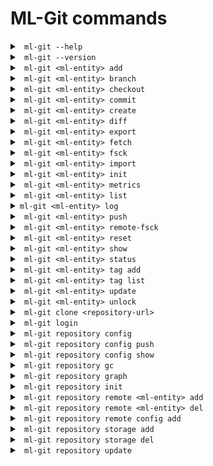 # ML-Git commands #

<details markdown="1">
<summary><code> ml-git --help </code></summary>
<br>

```
Usage: ml-git [OPTIONS] COMMAND [ARGS]...

Options:
  --version  Show the version and exit.

Commands:
  clone       Clone an ml-git repository ML_GIT_REPOSITORY_URL
  datasets    Management of datasets within this ml-git repository.
  labels      Management of labels sets within this ml-git repository.
  models      Management of models within this ml-git repository.
  repository  Management of this ml-git repository.
```

Example:
```
ml-git --help
```

</details>

<details markdown="1">
<summary><code> ml-git --version </code></summary>

Displays the installed version of ML-Git.

</details>

<details markdown="1">
<summary><code> ml-git &lt;ml-entity&gt; add </code></summary>
<br>

```
Usage: ml-git datasets add [OPTIONS] ML_ENTITY_NAME [FILE_PATH]...

  Add datasets change set ML_ENTITY_NAME to the local ml-git staging area.

Options:
  --bumpversion                   Increment the version number when adding
                                  more files.
  --fsck                          Run fsck after command execution.
  --metric <TEXT FLOAT>...        Metric key and value.
  --metrics-file                  Metrics file path.
  --wizard                        Enable the wizard to request information
                                  when needed.
  --verbose                       Debug mode
```

Dataset example:
```
ml-git datasets add dataset-ex --bumpversion
```

ml-git expects datasets to be managed under _dataset_ directory.
\<ml-entity-name\> is also expected to be a repository under the tree structure and ml-git will search for it in the tree.
Under that repository, it is also expected to have a \<ml-entity-name\>.spec file, defining the ML entity to be added.
Optionally, one can add a README.md which will describe the dataset and be what will be shown in the github repository for that specific dataset.

Internally, the _ml-git add_ will add all the files under the \<ml-entity\> directory into the ml-git index / staging area.

Model example:
```
ml-git models add model-ex --metrics-file='/path/to/your/file.csv'
```

ml-git allows you to enter a metrics file or the metrics themselves on the command line when adding a model.

</details>

<details markdown="1">
<summary><code> ml-git &lt;ml-entity&gt; branch </code></summary>
<br>

```
Usage: ml-git datasets branch [OPTIONS] ML_ENTITY_NAME

  This command allows to check which tag is checked out in the ml-git
  workspace.

Options:
  --verbose  Debug mode
```

Example:
```
ml-git datasets branch imagenet8
```
Output:
```
('vision-computing__images__imagenet8__1', '48ba1e994a1e39e1b508bff4a3302a5c1bb9063e')
```

That information is equal to the HEAD reference from a git concept. ml-git keeps that information on a per \<ml-entity-name\> basis. which enables independent checkout of each of these \<ml-entity-name\>.

The output is a tuple:
1) the tag auto-generated by ml-git based on the \<ml-entity-name\>.spec (composite with categories, \<ml-entity-name\>, version)
2) the sha of the git commit of that \<ml-entity\> version
Both are the same representation. One is human-readable and is also used internally by ml-git to find out the path to the referenced \<ml-entity-name\>.

</details>

<details markdown="1">
<summary><code> ml-git &lt;ml-entity&gt; checkout </code></summary>
<br>

```
Usage: ml-git models checkout [OPTIONS] ML_ENTITY_TAG|ML_ENTITY

  Checkout the ML_ENTITY_TAG|ML_ENTITY of a model set into user workspace.

Options:
  -l, --with-labels     The checkout associated labels  in user workspace as
                        well.
  -d, --with-dataset    The checkout associated dataset in user workspace as
                        well.
  --retry INTEGER       Number of retries to download the files from the
                        storage [default: 2].
  --force               Force checkout command to delete untracked/uncommitted
                        files from local repository.
  --bare                Ability to add/commit/push without having the ml-
                        entity checked out.
  --version INTEGER     Number of artifact version to be downloaded [default:
                        latest].
  --fail-limit INTEGER  Number of failures before aborting the command
                        [default: no limit].
  --full                Show all contents for each directory.
  --wizard              Enable the wizard to request information when needed.
  --verbose             Debug mode

```

Examples:
```
ml-git datasets checkout computer-vision__images__faces__fddb__1
```
or you can use the name of the entity directly and download the latest available tag
```
ml-git datasets checkout fddb
```


Note:

```--d:``` It can only be used in checkout of labels and models to get the entities that are associated with the entity.

```--l:``` It can only be used in checkout of models to get the label entity that are associated with the entity.

```--sample-type, --sampling, --seed:``` These options are available only for dataset. If you use this option ml-git will not allow you to make changes to the entity and create a new tag.

</details>

<details markdown="1">
<summary><code> ml-git &lt;ml-entity&gt; commit </code></summary>
<br>

```
Usage: ml-git models commit [OPTIONS] ML_ENTITY_NAME

  Commit model change set of ML_ENTITY_NAME locally to this ml-git
  repository.

Options:
  --dataset TEXT                  Link dataset entity name to this model set
                                  version.
  --labels TEXT                   Link labels entity name to this model set
                                  version.
  --version INTEGER RANGE         Set the version number of the artifact. This 
                                  number must be in the range 0 to 999999999.
  -m, --message TEXT              Use the provided <msg> as the commit
                                  message.
  --fsck                          Run fsck after command execution.
  --wizard                        Enable the wizard to request information when
                                  needed.
  --verbose                       Debug mode
```

Example:
```
ml-git models commit model-ex --dataset=dataset-ex
```

This command commits the index / staging area to the local repository. It is a 2-step operation in which 1) the actual data (blobs) is copied to the local repository, 2) committing the metadata to the git repository managing the metadata.
Internally, ml-git keeps track of files that have been added to the data storage and is storing that information to the metadata management layer to be able to restore any version of each \<ml-entity-name\>.

Another important feature of ml-git is the ability to keep track of the relationship between the ML entities. So when committing a label set, one can (should) provide the option ```--dataset=<dataset-name>```.
Internally, ml-git will inspect the HEAD / ref of the specified \<dataset-name\> checked out in the ml-git repository and will add that information to the specificatino file that is committed to the metadata repository.
With that relationship kept into the metadata repository, it is now possible for anyone to checkout exactly the same versions of labels and dataset.

Same for ML model, one can specify which dataset and label set that have been used to generate that model through ```--dataset=<dataset-name>``` and ```--labels=<labels-name>```

</details>

<details markdown="1">
<summary><code> ml-git &lt;ml-entity&gt; create </code></summary>
<br>

```
Usage: ml-git datasets create [OPTIONS] ARTIFACT_NAME

  This command will create the workspace structure with data and spec file
  for an entity and set the git and storage configurations. [This command 
  has a wizard that will request the necessary information if it is not 
  informed]

Options:
  --categories TEXT               Artifact's categories names. The categories
                                  names must be separated by comma. 
                                  E.g: "category1,category2,category3". [required]
  --mutability [strict|flexible|mutable]
                                  Mutability type.  [required]
  --storage-type [s3h|azureblobh|gdriveh|sftph]
                                  Data storage type [default: s3h].
  --version INTEGER RANGE         Set the version number of the artifact. This
                                  number must be in the range 0 to 999999999.
  --import TEXT                   Path to be imported to the project. NOTE:
                                  Mutually exclusive with argument:
                                  import_url, credentials_path.
  --wizard-config                 If specified, ask interactive questions at
                                  console for git & storage configurations.
                                  [DEPRECATED: This option should no longer be
                                  used.]
  --bucket-name TEXT              Bucket name
  --import-url TEXT               Import data from a google drive url. NOTE:
                                  Mutually exclusive with argument: import.
  --credentials-path TEXT         Directory of credentials.json. NOTE: This
                                  option is required if --import-url is used.
  --unzip                         Unzip imported zipped files. Only available
                                  if --import-url is used.
  --entity-dir TEXT               The relative path where the entity will be
                                  created inside the ml entity directory.
  --wizard                        Enable the wizard to request information
                                  when needed.
  --verbose                       Debug mode
```

Examples:
 - To create an entity with s3 as storage and importing files from a path of your computer:
```
ml-git datasets create imagenet8 --storage-type=s3h --categories="computer-vision, images" --version=0 --import='/path/to/dataset' --mutability=strict
```

- To create an entity with s3 as storage and importing files from a google drive URL:
```
ml-git datasets create imagenet8 --storage-type=s3h --categories=computer-vision,images --import-url='gdrive.url' --credentials-path='/path/to/gdrive/credentials' --mutability=strict --unzip
```

</details>

<details markdown="1">
<summary><code> ml-git &lt;ml-entity&gt; diff </code></summary>
<br>

```
Usage: ml-git datasets diff [OPTIONS] ML_ENTITY_NAME FIRST_TAG SECOND_TAG
                            
  Print the difference between two entity tag versions. The command will
  show added, updated and deleted files.

Options:
  --full     Show all contents for each directory.
  --verbose  Debug mode
```

Examples:
 - To check the difference between entity tag versions:
```
ml-git datasets diff dataset-ex computer-vision__images__dataset-ex__1 computer-vision__images__dataset-ex__4
```
Output:
```
Added files:
    data/   ->      4 FILES
    tabular.csv
Updated files:
    data/dataset_test.csv
Deleted files:
    data/dataset_old.csv
```

- To check the difference between entity tag versions showing all contents for each directory:
```
ml-git datasets diff --full dataset-ex computer-vision__images__dataset-ex__1 computer-vision__images__dataset-ex__4
```
Output:
```
Added files:
    data/dataset_1.csv
    data/dataset_2.csv
    data/dataset_3.csv
    data/dataset_4.csv
    tabular.csv
Updated files:
    data/dataset_test.csv
Deleted files:
    data/dataset_old.csv
```

</details>

<details markdown="1">
<summary><code> ml-git &lt;ml-entity&gt; export </code></summary>
<br>

```
Usage: ml-git datasets export [OPTIONS] ML_ENTITY_TAG BUCKET_NAME

  This command allows you to export files from one storage (S3|MinIO) to
  another (S3|MinIO).

Options:
  --credentials TEXT  Profile of AWS credentials [default: default].
  --endpoint TEXT     Endpoint where you want to export
  --region TEXT       AWS region name [default: us-east-1].
  --retry INTEGER     Number of retries to upload or download the files from
                      the storage [default: 2].
  --verbose           Debug mode
```

Example:
```
ml-git datasets export computer-vision__images__faces__fddb__1 minio
```

</details>

<details markdown="1">
<summary><code> ml-git &lt;ml-entity&gt; fetch </code></summary>
<br>

```
Usage: ml-git datasets fetch [OPTIONS] ML_ENTITY_TAG

  Allows you to download just the metadata files of an entity.

Options:
  --sample-type [group|range|random]
  --sampling TEXT                 The group: <amount>:<group> The group sample
                                  option consists of amount and group used to
                                  download a sample.
                                  range: <start:stop:step>
                                  The range sample option consists of start,
                                  stop and step used to download a sample. The
                                  start parameter can be equal or greater than
                                  zero.The stop parameter can be 'all', -1 or
                                  any integer above zero.
                                  random:
                                  <amount:frequency> The random sample option
                                  consists of amount and frequency used to
                                  download a sample.
  --seed TEXT                     Seed to be used in random-based samplers.
  --retry INTEGER                 Number of retries to download the files from
                                  the storage [default: 2].
  --verbose                       Debug mode
```

Example:
```
ml-git datasets fetch computer-vision__images__faces__fddb__1
```

</details>

<details markdown="1">
<summary><code> ml-git &lt;ml-entity&gt; fsck </code></summary>
<br>

```
Usage: ml-git datasets fsck [OPTIONS]

Options:
  --full     Show the list of corrupted files.
  --verbose  Debug mode
```

Example:
```
ml-git datasets fsck
```

This command will walk through the internal ml-git directories (index & local repository) and will check the integrity of all blobs under its management.
It will return the list of blobs that are corrupted if the user passes the --full option.

Note: 

```
in the future, fsck should be able to fix some errors of detected corruption.
```

</details>

<details markdown="1">
<summary><code> ml-git &lt;ml-entity&gt; import </code></summary>
<br>

```
Usage: ml-git datasets import [OPTIONS] BUCKET_NAME ENTITY_DIR

  This command allows you to download a file or directory from the S3 or
  Gdrive to ENTITY_DIR.

Options:
  --credentials TEXT  Profile of AWS credentials [default: default].
  --region TEXT       AWS region name [default: us-east-1].
  --retry INTEGER     Number of retries to download the files from the storage
                      [default: 2].
  --path TEXT         Bucket folder path.
  --object TEXT       Filename in bucket.
  --storage-type [s3|gdrive]
                      Data storage type [default: s3h].
  --endpoint-url      Storage endpoint url.
  --help              Show this message and exit.
```

Example:
```
ml-git datasets import bucket-name dataset/computer-vision/imagenet8/data
```
For google drive storage:
```
ml-git datasets import gdrive-folder --storage-type=gdrive --object=file_to_download --credentials=credentials-path dataset/
```

</details>

<details markdown="1">
<summary><code> ml-git &lt;ml-entity&gt; init </code></summary>
<br>

```
Usage: ml-git datasets init [OPTIONS]

  Init a ml-git datasets repository.

Options:
  --verbose  Debug mode
```

Example:
```
ml-git datasets init
```

This command is mandatory to be executed just after the addition of a remote metadata repository (_ml-git \<ml-entity\> remote add_).
It initializes the metadata by pulling all metadata to the local repository.

</details>

<details markdown="1">
<summary><code> ml-git &lt;ml-entity&gt; metrics </code></summary>
<br>

```
Usage: ml-git models metrics [OPTIONS] ML_ENTITY_NAME

  Shows metrics information for each tag of the entity.

Options:
  --export-path TEXT        Set the path to export metrics to a file. NOTE:
                            This option is required if --export-type is used.
  --export-type [csv|json]  Choose the format of the file that will be
                            generated with the metrics [default: json].
  --verbose                 Debug mode
```

Example:
```
ml-git models metrics model-ex
```

Note:
```
This command is only available for model entities.
```

</details>

<details markdown="1">
<summary><code> ml-git &lt;ml-entity&gt; list </code></summary>
<br>

```
Usage: ml-git datasets list [OPTIONS]

  List datasets managed under this ml-git repository.

Options:
  --verbose  Debug mode
```

Example:
```
ml-git datasets list
```
Output:
```
ML dataset
|-- computer-vision
|   |-- images
|   |   |-- dataset-ex-minio
|   |   |-- imagenet8
|   |   |-- dataset-ex
```

</details>


<details markdown="1">
<summary><code>ml-git &lt;ml-entity&gt; log </code></summary>
<br>

```
Usage: ml-git datasets log [OPTIONS] ML_ENTITY_NAME

  This command shows ml-entity-name's commit information like author, date,
  commit message.

Options:
  --stat      Show amount of files and size of an ml-entity.
  --fullstat  Show added and deleted files.
  --verbose   Debug mode
```

Example:
```
ml-git datasets log dataset-ex
```

</details>



<details markdown="1">
<summary><code> ml-git &lt;ml-entity&gt; push </code></summary>
<br>

```
Usage: ml-git datasets push [OPTIONS] ML_ENTITY_NAME

  Push local commits from ML_ENTITY_NAME to remote ml-git repository &
  storage.

Options:
  --retry INTEGER       Number of retries to download the files from the
                        storage [default: 2].
  --clearonfail         Remove the files from the storage in case of failure
                        during the push operation.
  --fail-limit INTEGER  Number of failures before aborting the command
                        [default: no limit].
  --verbose             Debug mode
```

Example:
```
ml-git datasets push dataset-ex
```

This command will perform a 2-step operations:
1. push all blobs to the configured data storage.
2. push all metadata related to the commits to the remote metadata repository.

</details>

<details markdown="1">
<summary><code> ml-git &lt;ml-entity&gt; remote-fsck </code></summary>
<br>

```
Usage: ml-git datasets remote-fsck [OPTIONS] ML_ENTITY_NAME
  This command will check and repair the remote, by default it will 
  only repair by uploading lacking chunks/blobs. Options bring more 
  specialized repairs.

Options:
  --thorough       Try to download the IPLD if it is not present in the local
                   repository to verify the existence of all contained IPLD
                   links associated.
  --paranoid       Adds an additional step that will download all IPLD and its
                   associated IPLD links to verify the content by computing
                   the multihash of all these.
  --retry INTEGER  Number of retries to download the files from the storage
                   [default: 2].
  --full           Show the list of fixed and unfixed blobs and IPLDs.
  --wizard         Enable the wizard to request information when needed.
  --verbose        Debug mode
```

Example:
```
ml-git datasets remote-fsck dataset-ex
```

This ml-git command will basically try to:

* Detects any chunk/blob lacking in a remote storage for a specific ML artefact version
* Repair - if possible - by uploading lacking chunks/blobs
* In paranoid mode, verifies the content of all the blobs

</details>

<details markdown="1">
<summary><code> ml-git &lt;ml-entity&gt; reset </code></summary>
<br>

```
Usage: ml-git datasets reset [OPTIONS] ML_ENTITY_NAME

  Reset ml-git state(s) of an ML_ENTITY_NAME

Options:
  --hard                     Remove untracked files from workspace, files to
                             be committed from staging area as well as
                             committed files upto <reference>.
  --mixed                    Revert the committed files and the staged files
                             to 'Untracked Files'. This is the default action.
  --soft                     Revert the committed files to 'Changes to be
                             committed'.
  --reference [head|head~1]  head:Will keep the metadata in the current
                             commit.
                             head~1:Will move the metadata to the last
                             commit.
  --verbose                  Debug mode
```

Examples:

```
ml-git datasets reset dataset-ex --hard
```

* Undo the committed changes.
* Undo the added/tracked files.
* Reset the workspace to fit with the current HEAD state.

```
ml-git datasets reset dataset-ex --mixed
```
if HEAD:
* nothing happens.
else:
* Undo the committed changes.
* Undo the added/tracked files.

```
ml-git datasets reset dataset-ex --soft
```
if HEAD:
* nothing happens.
else:
* Undo the committed changes.

</details>

<details markdown="1">
<summary><code> ml-git &lt;ml-entity&gt; show </code></summary>
<br>

```
Usage: ml-git datasets show [OPTIONS] ML_ENTITY_NAME

  Print the specification file of the entity.

Options:
  --verbose  Debug mode
```

Example:
```
ml-git datasets show dataset-ex
```
Output:
```
-- dataset : imagenet8 --
categories:
- vision-computing
- images
manifest:
  files: MANIFEST.yaml
  storage: s3h://mlgit-datasets
name: imagenet8
version: 1
```

</details>

<details markdown="1">
<summary><code> ml-git &lt;ml-entity&gt; status </code></summary>
<br>

```
Usage: ml-git datasets status [OPTIONS] ML_ENTITY_NAME [STATUS_DIRECTORY]

  Print the files that are tracked or not and the ones that are in the
  index/staging area.

Options:
  --full     Show all contents for each directory.
  --verbose  Debug mode
```

Example:
```
ml-git datasets status dataset-ex
```

</details>

<details markdown="1">
<summary><code> ml-git &lt;ml-entity&gt; tag add</code></summary>
<br>

```
Usage: ml-git datasets tag add [OPTIONS] ML_ENTITY_NAME TAG

  Use this command to associate a tag to a commit.

Options:
  --verbose  Debug mode
```

Example:
```
ml-git datasets tag add dataset-ex my_tag
```

</details>

<details markdown="1">
<summary><code> ml-git &lt;ml-entity&gt; tag list </code></summary>
<br>

```
Usage: ml-git datasets tag list [OPTIONS] ML_ENTITY_NAME

  List tags of ML_ENTITY_NAME from this ml-git repository.

Options:
  --verbose  Debug mode
```

Example:
```
ml-git datasets tag list dataset-ex
```

</details>

<details markdown="1">
<summary><code> ml-git &lt;ml-entity&gt; update </code></summary>
<br>

```
Usage: ml-git datasets update [OPTIONS]

  This command will update the metadata repository.

Options:
  --verbose  Debug mode
```

Example:
```
ml-git datasets update
```

This command enables one to have the visibility of what has been shared since the last update (new ML entity, new versions).
</details>

<details markdown="1">
<summary><code> ml-git &lt;ml-entity&gt; unlock </code></summary>
<br>

```
Usage: ml-git datasets unlock [OPTIONS] ML_ENTITY_NAME FILE

  This command add read and write permissions to file or directory. Note:
  You should only use this command for the flexible mutability option.

Options:
  --verbose  Debug mode
```

Example:
```
ml-git datasets unlock dataset-ex data/file1.txt
```

Note:

```
You should only use this command for the flexible mutability option.
```
 
</details>


<details markdown="1">
<summary><code> ml-git clone &lt;repository-url&gt; </code></summary>
<br>

```
Usage: ml-git clone [OPTIONS] REPOSITORY_URL [DIRECTORY]

  Clone an ml-git repository ML_GIT_REPOSITORY_URL

Options:
  --untracked  Does not preserve git repository tracking.
  --verbose    Debug mode
```

Example:
```
ml-git clone https://git@github.com/mlgit-repository
```

</details>

<details markdown="1">
<summary><code> ml-git login </code></summary>
<br>

```
Usage: ml-git login [OPTIONS]

  login command generates new Aws credential.

Options:
  --credentials TEXT  profile name for store credentials [default: default].
  --insecure          use this option when operating in a insecure location.
                      This option prevents storage of a cookie in the folder.
                      Never execute this program without --insecure option in
                      a compute device you do not trust.
  --rolearn TEXT      directly STS to this AWS Role ARN instead of the
                      selecting the option during runtime.
  --help              Show this message and exit.

```

Example:
```
ml-git login
```

</details>

<details markdown="1">
<summary><code> ml-git repository config </code></summary>
<br>

```
Usage: ml-git repository config [OPTIONS] COMMAND [ARGS]...

  Management of the ML-Git config file.

Options:
  --set-wizard [enabled|disabled] Enable or disable the wizard for all
                                  supported commands.
  --help                          Show this message and exit.

Commands:
  push  Create a new version of the ML-Git configuration file.
  show  Configuration of this ML-Git repository

```

Example:
```
ml-git repository config --set-wizard=enabled
```

</details>

<details markdown="1">
<summary><code> ml-git repository config push</code></summary>
<br>

```
Usage: ml-git repository config push [OPTIONS]

  Create a new version of the ML-Git configuration file. This command
  internally runs git's add, commit and push commands.

Options:
  -m, --message TEXT  Use the provided <msg> as the commit message.
  --verbose           Debug mode
```

Example:
```
ml-git repository config push -m "My commit message"
```

</details>

<details markdown="1">
<summary><code> ml-git repository config show</code></summary>
<br>

```
Usage: ml-git repository config show [OPTIONS]

  Configuration of this ml-git repository

Options:
  -l, --local   Local configurations
  -g, --global  Global configurations
  --verbose     Debug mode
```

Example:
```
ml-git repository config show
```
Output:
```
config:
{'datasets': {'git': 'git@github.com:example/your-mlgit-datasets'},
 'storages': {'s3': {'mlgit-datasets': {'aws-credentials': {'profile': 'mlgit'},
                                     'region': 'us-east-1'}}},
 'verbose': 'info'}
```

Use this command if you want to check what configuration ml-git is running with. It is highly likely one will need to 
change the default configuration to adapt for her needs.

</details>

<details markdown="1">
<summary><code> ml-git repository gc </code></summary>
<br>

```
Usage: ml-git repository gc [OPTIONS]

  Cleanup unnecessary files and optimize the use of the disk space.

Options:
  --verbose  Debug mode
```

This command will remove unnecessary files contained in the cache and objects directories of the ml-git metadata (.ml-git).

</details>


<details markdown="1">
<summary><code> ml-git repository graph </code></summary>
<br>

```
Usage: ml-git repository graph [OPTIONS]

  Creates a graph of all entity relations as an HTML file and automatically
  displays it in the default system application.

Options:
  --verbose           Debug mode
  --dot               Instead of creating an HTML file, it displays the graph
                      on the command line as a DOT language.
  --export-path TEXT  Set the directory path to export the generated graph file.
```

Example:
```
ml-git repository graph
```
Output:
```
digraph "Entities Graph" {
"models-ex (1)" [color="#d63638"];
"dataset-ex (1)" [color="#2271b1"];
"models-ex (1)" -> "dataset-ex (1)";
"models-ex (1)" [color="#d63638"];
"labels-ex (1)" [color="#996800"];
"models-ex (1)" -> "labels-ex (1)";
}
```

This command will iterate through the tags of all ML-Git entities and create the relationships between them.

Note: 

```
To successfully execute the command it is necessary that it is in an ML-Git project initialized, and with the URLs of the remote repositories properly configured.
```

</details>

<details markdown="1">
<summary><code> ml-git repository init </code></summary>
<br>

```
Usage: ml-git repository init [OPTIONS]

  Initialization of this ML-Git repository

Options:
  --help  Show this message and exit.
```

Example:
```
ml-git repository init
```

This is the first command you need to run to initialize a ml-git project. It will bascially create a default .ml-git/config.yaml

</details>

<details markdown="1">
<summary><code> ml-git repository remote &lt;ml-entity&gt; add </code></summary>
<br>

```
Usage: ml-git repository remote datasets add [OPTIONS] REMOTE_URL

  Add remote dataset metadata REMOTE_URL to this ml-git repository.

Options:
  --help  Show this message and exit.
```

Example:
```
ml-git repository remote datasets add https://git@github.com/mlgit-datasets
```

</details>

<details markdown="1">
<summary><code> ml-git repository remote &lt;ml-entity&gt; del </code></summary>
<br>

```
Usage: ml-git repository remote datasets del

  Remove remote datasets metadata REMOTE_URL from this ml-git repository

Options:
  --help  Show this message and exit.
```

Example:
```
ml-git repository remote datasets del
```

</details>

<details markdown="1">
<summary><code> ml-git repository remote config add </code></summary>
<br>

```
Usage: ml-git repository remote config add [OPTIONS] REMOTE_URL

  Starts a git at the root of the project and configure the remote.

Options:
  --verbose  Debug mode
```

Example:
```
ml-git repository remote config add https://git@github.com/mlgit-config
```

</details>

<details markdown="1">
<summary><code> ml-git repository storage add </code></summary>
<br>

```
Usage: ml-git repository storage add [OPTIONS] BUCKET_NAME

  Add a storage BUCKET_NAME to ml-git [This command has a wizard that 
  will request the necessary information if it is not informed]

Options:
  --credentials TEXT              Profile name for storage credentials
  --type [s3h|azureblobh|gdriveh|sftph]
                                  Storage type (s3h, azureblobh, gdriveh,
                                  sftph) [default: s3h]
  --region TEXT                   AWS region name for S3 bucket
  --endpoint-url TEXT             Storage endpoint url.
  --username TEXT                 The username for the sftp login.
  --private-key TEXT              Full path for the private key file.
  --port INTEGER                  SFTP port [default: 22].
  -g, --global                    Use this option to set configuration at
                                  global level
  --wizard                        Enable the wizard to request information
                                  when needed.
  --verbose                       Debug mode
```

Example:
```
ml-git repository storage add minio --endpoint-url=<minio-endpoint-url>
```

Use this command to add a data storage to a ml-git project.

</details>

<details markdown="1">
<summary><code> ml-git repository storage del </code></summary>
<br>

```
Usage: ml-git repository storage del [OPTIONS] BUCKET_NAME

  Delete a storage BUCKET_NAME from ml-git

Options:
  --type [s3h|azureblobh|gdriveh|sftph]
                                  Storage type (s3h, azureblobh, gdriveh,
                                  sftph) [default: s3h]
  -g, --global                    Use this option to set configuration at
                                  global level
  --wizard                        Enable the wizard to request information 
                                  when needed.
  --verbose                       Debug mode
```

Example:
```
ml-git repository storage del minio
```

</details>

<details markdown="1">
<summary><code> ml-git repository update </code></summary>
<br>

```
Usage: ml-git repository update

  This command updates the metadata for all entities.
```

Example:
```
ml-git repository update
```

</details>

